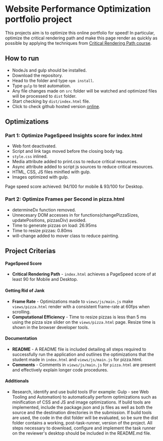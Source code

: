 
# Website Performance Optimization portfolio project

This projects aim is to optimize this online portfolio for speed! In particular, optimize the critical rendering path and make this page render as quickly as possible by applying the techniques from [Critical Rendering Path course](https://www.udacity.com/course/ud884).

## How to run
- NodeJs and gulp should be installed.
- Download the repository.
- Head to the folder and type `npm install`.
- Type `gulp` to test automation.
- Any file changes made on `src` folder will be watched and optimized files will be processed to `dist` folder.
- Start checking by `dist/index.html` file.
- Click to check github hosted version [online](https://gokhanap.github.io/frontend-nanodegree-mobile-portfolio/dist/index.html).

## Optimizations
### Part 1: Optimize PageSpeed Insights score for index.html
- Web font deactivated.
- Script and link tags moved before the closing body tag.
- `style.css` inlined.
- Media attribute added to print.css to reduce critical resources.
- Async attribute added to script js sources to reduce critical resources.
- HTML, CSS, JS files minified with gulp.
- Images optimized with gulp.

Page speed score achieved: 94/100 for mobile & 93/100 for Desktop.

### Part 2: Optimize Frames per Second in pizza.html
- determineDx function removed.
- Unnecesary DOM accesses in for functions(changePizzaSizes, updatePositions, pizzasDiv) avoided.
- Time to generate pizzas on load: 26.95ms
- Time to resize pizzas: 0.80ms
- will-change added to mover class to reduce painting.

## Project Criterias
#### PageSpeed Score
- **Critical Rendering Path** - `index.html` achieves a PageSpeed score of at least 90 for Mobile and Desktop.

#### Getting Rid of Jank
- **Frame Rate** - Optimizations made to `views/js/main.js` make `views/pizza.html` render with a consistent frame-rate at 60fps when scrolling.
- **Computational Efficiency** - Time to resize pizzas is less than 5 ms using the pizza size slider on the `views/pizza.html` page. Resize time is shown in the browser developer tools.

#### Documentation
- **README** - A README file is included detailing all steps required to successfully run the application and outlines the optimizations that the student made in `index.html` and `views/js/main.js` for pizza.html.
- **Comments** - Comments in `views/js/main.js` for `pizza.html` are present and effectively explain longer code procedures.

#### Additionals
- Research, identify and use build tools (For example: Gulp - see Web Tooling and Automation) to automatically perform optimizations such as minification of CSS and JS and image optimizations. If build tools are implemented, include the package.json and js files as well as both the source and the destination directories in the submission. If build tools are used, the code in the dist folder will be evaluated, so be sure the dist folder contains a working, post-task-runner, version of the project. All steps necessary to download, configure and implement the task runner on the reviewer's desktop should be included in the README.md file.